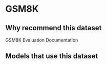 # GSM8K

## Why recommend this dataset

GSM8K Evaluation Documentation

## Models that use this dataset
